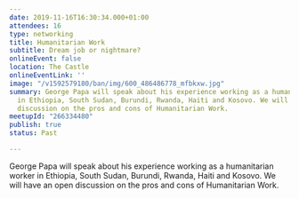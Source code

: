 ```yaml
---
date: 2019-11-16T16:30:34.000+01:00
attendees: 16
type: networking
title: Humanitarian Work
subtitle: Dream job or nightmare?
onlineEvent: false
location: The Castle
onlineEventLink: ''
image: "/v1592579180/ban/img/600_486486778_mfbkxw.jpg"
summary: George Papa will speak about his experience working as a humanitarian worker
  in Ethiopia, South Sudan, Burundi, Rwanda, Haiti and Kosovo. We will have an open
  discussion on the pros and cons of Humanitarian Work.
meetupId: "266334480"
publish: true
status: Past

---
```

George Papa will speak about his experience working as a humanitarian worker in Ethiopia, South Sudan, Burundi, Rwanda, Haiti and Kosovo. We will have an open discussion on the pros and cons of Humanitarian Work.